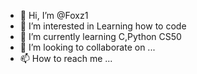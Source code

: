 - 👋 Hi, I’m @Foxz1
- 👀 I’m interested in Learning how to code
- 🌱 I’m currently learning C,Python CS50
- 💞️ I’m looking to collaborate on ...
- 📫 How to reach me ...

<!---
Foxz1/Foxz1 is a ✨ special ✨ repository because its `README.md` (this file) appears on your GitHub profile.
You can click the Preview link to take a look at your changes.
--->
